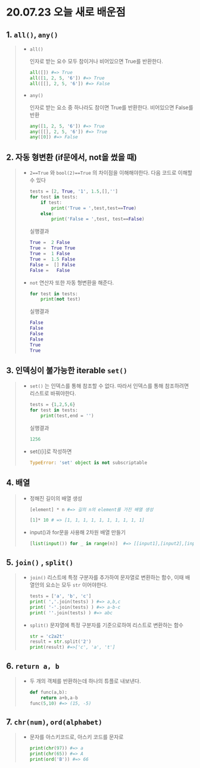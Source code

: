 # 20.07.23 오늘 새로 배운점

## 1. `all()`, `any()`

> - `all()`
>
>   인자로 받는 요수 모두 참이거나 비어있으면 True를 반환한다.
>
>   ```python
>   all([]) #=> True
>   all([1, 2, 5, '6']) #=> True
>   all([[], 2, 5, '6']) #=> False
>   ```
>
> - `any()`
>
>   인자로 받는 요소 중 하나라도 참이면 True를 반환한다. 비어있으면 False를 반환
>
>   ```python
>   any([1, 2, 5, '6']) #=> True
>   any([[], 2, 5, '6']) #=> True
>   any([0]) #=> False
>   ```



## 2. 자동 형변환 (if문에서, not을 썼을 때)

> - `2==True` 와 `bool(2)==True` 의 차이점을 이해해야한다. 다음 코드로 이해할 수 있다
>
>   ```python
>   tests = [2, True, '1', 1.5,[],'']
>   for test in tests:
>       if test:
>           print('True = ',test,test==True)    
>       else:
>           print('False = ',test, test==False)
>   ```
>
>   실행결과
>
>   ```python
>   True =  2 False
>   True =  True True
>   True =  1 False
>   True =  1.5 False
>   False =  [] False
>   False =   False
>   ```
>
> - `not` 연산자 또한 자동 형변환을 해준다.
>
>   ```python
>   for test in tests:
>       print(not test)
>   ```
>
>   실행결과
>
>   ```python
>   False
>   False
>   False
>   False
>   True
>   True
>   ```



## 3. 인덱싱이 불가능한 iterable `set()`

> - `set()` 는 인덱스를 통해 참조할 수 없다. 따라서 인덱스를 통해 참조하려면 리스트로 바꿔야한다.
>
>   ```python
>   tests = {1,2,5,6}
>   for test in tests:
>       print(test,end = '')
>   ```
>
>   실행결과
>
>   ```python
>   1256
>   ```
>
> - set()[i]로 작성하면
>
>   ```python
>   TypeError: 'set' object is not subscriptable
>   ```



## 4. 배열

> - 정해진 길이의 배열 생성
>
>   ```python
>   [element] * n #=> 길의 n의 element를 가진 배열 생성
>   
>   [1]* 10 # => [1, 1, 1, 1, 1, 1, 1, 1, 1, 1]
>   ```
>
> - input()과  for문을 사용해 2차원 배열 만들기
>
>   ```python
>   [list(input()) for _ in range(n)]  #=> [[input1],[input2],[input3]...]
>   ```



## 5. `join()` , `split()`

> - `join()` 리스트에 특정 구분자를 추가하여 문자열로 변환하는 함수,  이때 배열안의 요소는 모두 `str` 이어야한다.
>
>   ```python
>   tests = ['a', 'b', 'c']
>   print( ','.join(tests) ) #=> a,b,c
>   print( '-'.join(tests) ) #=> a-b-c
>   print( ''.join(tests) ) #=> abc
>   ```
>
> - `split()` 문자열에 특정 구분자를 기준으로하여 리스트로 변환하는 함수
>
>   ```python
>   str = 'c2a2t'
>   result = str.split('2')
>   print(result) #=>['c', 'a', 't']
>   ```



## 6. `return a, b`

> - 두 개의 객체를 반환하는데 하나의 튜플로 내보낸다.
>
>   ```python
>   def func(a,b):
>       return a+b,a-b
>   func(5,10) #=> (15, -5)
>   ```



## 7. `chr(num)`, `ord(alphabet)`

> - 문자를 아스키코드로, 아스키 코드를 문자로
>
>   ```python
>   print(chr(97)) #=> a
>   print(chr(65)) #=> A
>   print(ord('B')) #=> 66
>   ```